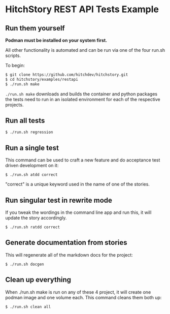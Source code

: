 # HitchStory REST API Tests Example

## Run them yourself

**Podman must be installed on your system first.**

All other functionality is automated and can be run via one of the 
four run.sh scripts.

To begin:

```bash
$ git clone https://github.com/hitchdev/hitchstory.git
$ cd hitchstory/examples/restapi
$ ./run.sh make
```

`./run.sh make` downloads and builds the container and python packages the
tests need to run in an isolated environment for each of the respective projects.


## Run all tests

```
$ ./run.sh regression
```

## Run a single test

This command can be used to craft a new feature and do
acceptance test driven development on it:

```
$ ./run.sh atdd correct
```

"correct" is a unique keyword used in the name of one of the stories.

## Run singular test in rewrite mode

If you tweak the wordings in the command line app and run this, it will
update the story accordingly.

```
$ ./run.sh ratdd correct
```

## Generate documentation from stories

This will regenerate all of the markdown docs for the project:

```
$ ./run.sh docgen
```

## Clean up everything

When ./run.sh make is run on any of these 4 project, it will create one podman image and one volume
each. This command cleans them both up:

```
$ ./run.sh clean all
```
